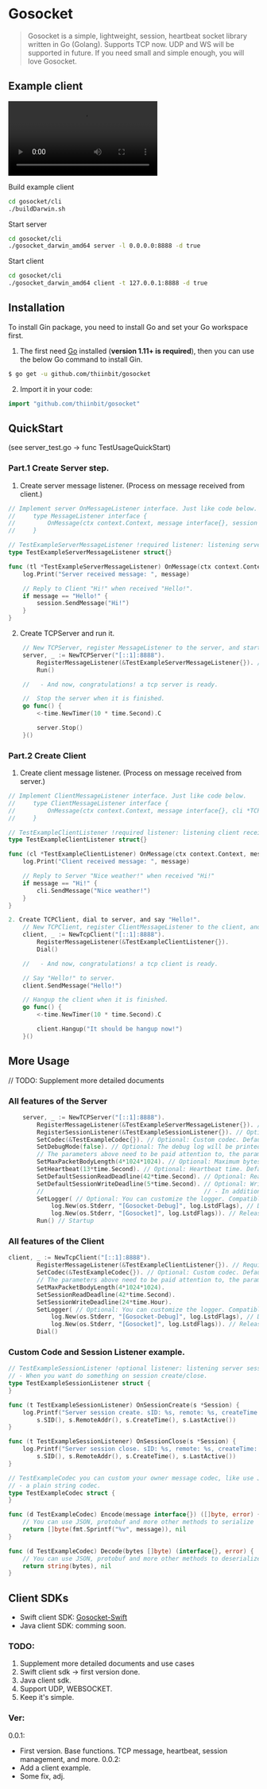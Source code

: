 # Gosocket


> Gosocket is a simple, lightweight, session, heartbeat socket library written in Go (Golang). Supports TCP now. UDP and WS will be supported in future. If you need small and simple enough, you will love Gosocket.

## Example client
![demo](https://github.com/thiinbit/gosocket/blob/master/cli/demo_1920x730x6_webm.webm)

Build example client
```sh
cd gosocket/cli
./buildDarwin.sh
``` 
Start server
```sh
cd gosocket/cli
./gosocket_darwin_amd64 server -l 0.0.0.0:8888 -d true
``` 
Start client
```sh
cd gosocket/cli
./gosocket_darwin_amd64 client -t 127.0.0.1:8888 -d true
``` 

## Installation

To install Gin package, you need to install Go and set your Go workspace first.

1. The first need [Go](https://golang.org/) installed (**version 1.11+ is required**), then you can use the below Go command to install Gin.

```sh
$ go get -u github.com/thiinbit/gosocket
```

2. Import it in your code:

```go
import "github.com/thiinbit/gosocket"
```

## QuickStart 
(see server_test.go -> func TestUsageQuickStart)

### Part.1 Create Server step.
1. Create server message listener. (Process on message received from client.)

```go
// Implement server OnMessageListener interface. Just like code below. 
//     type MessageListener interface {
//         OnMessage(ctx context.Context, message interface{}, session *Session)
//     }

// TestExampleServerMessageListener !required listener: listening server receives message.
type TestExampleServerMessageListener struct{}

func (tl *TestExampleServerMessageListener) OnMessage(ctx context.Context, message interface{}, session *Session) {
	log.Print("Server received message: ", message)

	// Reply to Client "Hi!" when received "Hello!".
	if message == "Hello!" {
		session.SendMessage("Hi!")
	}
}
```

2. Create TCPServer and run it.
```go
	// New TCPServer, register MessageListener to the server, and startup it.
	server, _ := NewTCPServer("[::1]:8888").
		RegisterMessageListener(&TestExampleServerMessageListener{}). // Required
		Run()

	//   - And now, congratulations! a tcp server is ready.

	//  Stop the server when it is finished.
	go func() {
		<-time.NewTimer(10 * time.Second).C

		server.Stop()
	}()
``` 

### Part.2 Create Client

1. Create client message listener. (Process on message received from server.)
```go
// Implement ClientMessageListener interface. Just like code below.
//     type ClientMessageListener interface {
//         OnMessage(ctx context.Context, message interface{}, cli *TCPClient)
//     }

// TestExampleClientListener !required listener: listening client receives message.
type TestExampleClientListener struct{}

func (cl *TestExampleClientListener) OnMessage(ctx context.Context, message interface{}, cli *TCPClient) {
	log.Print("Client received message: ", message)

	// Reply to Server "Nice weather!" when received "Hi!"
	if message == "Hi!" {
		cli.SendMessage("Nice weather!")
	}
}

2. Create TCPClient, dial to server, and say "Hello!".
	// New TCPClient, register ClientMessageListener to the client, and dial to server.
	client, _ := NewTcpClient("[::1]:8888").
		RegisterMessageListener(&TestExampleClientListener{}).
		Dial()

    //   - And now, congratulations! a tcp client is ready.

	// Say "Hello!" to server.
	client.SendMessage("Hello!")

	// Hangup the client when it is finished.
	go func() {
		<-time.NewTimer(10 * time.Second).C

		client.Hangup("It should be hangup now!")
	}()
```


## More Usage
// TODO: Supplement more detailed documents

### All features of the Server
```go
	server, _ := NewTCPServer("[::1]:8888").
		RegisterMessageListener(&TestExampleServerMessageListener{}). // Required: Listening receives message
		RegisterSessionListener(&TestExampleSessionListener{}). // Optional: Listening session create/close
		SetCodec(&TestExampleCodec{}). // Optional: Custom codec. Default codec directly to binary. You can choose to use JSON, protobuf and other methods you want to use.
		SetDebugMode(false). // Optional: The debug log will be printed in the DebugMode true, and the DebugMode false will not.
		// The parameters above need to be paid attention to, the parameters below do not need to be paid attention to.
		SetMaxPacketBodyLength(4*1024*1024). // Optional: Maximum bytes per message. Default 4M.
		SetHeartbeat(13*time.Second). // Optional: Heartbeat time. Default 13 seconds. Heartbeat only if no message is received. Heartbeat time must less than readDeadline!
		SetDefaultSessionReadDeadline(42*time.Second). // Optional: Read deadline time. Default 42 seconds. Time out automatically close session. It means that if the server don't receive any message or heartbeat for more than 42 seconds, will close the session.
		SetDefaultSessionWriteDeadline(5*time.Second). // Optional: Write deadline time. Default 5 seconds. If a message in the sending state is not sent for more than 5 seconds, the session will be automatically closed.
		//                                             // - In addition, the heartbeat/read/writeDeadline can be set individually for each session, and you can modify the heartbeat/readWriteDeadline of a single session at any time during runtime.
		SetLogger( // Optional: You can customize the logger. Compatible with go original log. Default is go original log with prefix [Gosocket]. You can use any log just implement these nine functions (Print(v ...interface{}), Printf(format string, v ...interface{}), Println(v ...interface{}), Fatal(v ...interface{}), Fatalf(format string, v ...interface{}), Fatalln(v ...interface{}), Panic(v ...interface{}), Panicf(format string, v ...interface{}), Panicln(v ...interface{})).
			log.New(os.Stderr, "[Gosocket-Debug]", log.LstdFlags), // Debug logger.
			log.New(os.Stderr, "[Gosocket]", log.LstdFlags)). // Release logger.
		Run() // Startup
```

### All features of the Client
```go
client, _ := NewTcpClient("[::1]:8888").
		RegisterMessageListener(&TestExampleClientListener{}). // Required: Listening receives message
		SetCodec(&TestExampleCodec{}). // Optional: Custom codec. Default codec directly to binary. You can choose to use JSON, protobuf and other methods you want to use.
		// The parameters above need to be paid attention to, the parameters below do not need to be paid attention to.
		SetMaxPacketBodyLength(4*1024*1024).
		SetSessionReadDeadline(42*time.Second).
		SetSessionWriteDeadline(24*time.Hour).
		SetLogger( // Optional: You can customize the logger. Compatible with go original log. Default is go original log with prefix [Gosocket]. You can use any log just implement these nine functions (Print(v ...interface{}), Printf(format string, v ...interface{}), Println(v ...interface{}), Fatal(v ...interface{}), Fatalf(format string, v ...interface{}), Fatalln(v ...interface{}), Panic(v ...interface{}), Panicf(format string, v ...interface{}), Panicln(v ...interface{})).
			log.New(os.Stderr, "[Gosocket-Debug]", log.LstdFlags), // Debug logger.
			log.New(os.Stderr, "[Gosocket]", log.LstdFlags)). // Release logger.
		Dial()
```


### Custom Code and Session Listener example.
```go
// TestExampleSessionListener !optional listener: listening server session create/close event.
// - When you want do something on session create/close.
type TestExampleSessionListener struct {
}

func (t TestExampleSessionListener) OnSessionCreate(s *Session) {
	log.Printf("Server session create. sID: %s, remote: %s, createTime: %s, lastActive: %s",
		s.SID(), s.RemoteAddr(), s.CreateTime(), s.LastActive())
}

func (t TestExampleSessionListener) OnSessionClose(s *Session) {
	log.Printf("Server session close. sID: %s, remote: %s, createTime: %s, lastActive: %s",
		s.SID(), s.RemoteAddr(), s.CreateTime(), s.LastActive())
}

// TestExampleCodec you can custom your owner message codec, like use JSON, protobuf, more and more.
// - a plain string codec.
type TestExampleCodec struct {
}

func (d TestExampleCodec) Encode(message interface{}) ([]byte, error) {
	// You can use JSON, protobuf and more other methods to serialize
	return []byte(fmt.Sprintf("%v", message)), nil
}

func (d TestExampleCodec) Decode(bytes []byte) (interface{}, error) {
	// You can use JSON, protobuf and more other methods to deserialize
	return string(bytes), nil
}
``` 

## Client SDKs

- Swift client SDK: [Gosocket-Swift](https://github.com/thiinbit/Gosocket-Swift) 
- Java client SDK: comming soon.

### TODO:
1. Supplement more detailed documents and use cases
2. Swift client sdk -> first version done.
3. Java client sdk.
4. Support UDP, WEBSOCKET.
5. Keep it's simple.


### Ver:
0.0.1:
- First version. Base functions.  TCP message, heartbeat, session management, and more.
0.0.2:
- Add a client example.
- Some fix, adj.
    